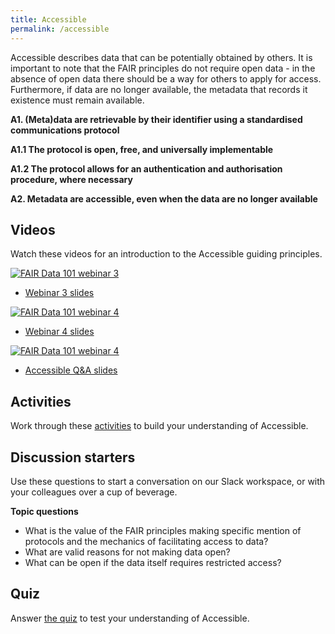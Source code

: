 ```yaml
---
title: Accessible
permalink: /accessible
---
```


Accessible describes data that can be potentially obtained by others. It is important to note that the FAIR principles do not require open data - in the absence of open data there
should be a way for others to apply for access. Furthermore, if data are no longer available, the metadata that records it existence must remain available.

**A1. (Meta)data are retrievable by their identifier using a standardised communications protocol**

**A1.1 The protocol is open, free, and universally implementable**

**A1.2 The protocol allows for an authentication and authorisation procedure, where necessary**

**A2. Metadata are accessible, even when the data are no longer available**

## Videos

Watch these videos for an introduction to the Accessible guiding principles.

[![FAIR Data 101 webinar 3](https://img.youtube.com/vi/TZzHAc6rhKI/0.jpg)](https://www.youtube.com/watch?v=TZzHAc6rhKI)

* [Webinar 3 slides](webinar-3-slides.pdf)

[![FAIR Data 101 webinar 4](https://img.youtube.com/vi/k10pIbkpsNA/0.jpg)](https://www.youtube.com/watch?v=k10pIbkpsNA)

* [Webinar 4 slides](webinar-4-slides.pdf)

[![FAIR Data 101 webinar 4](https://img.youtube.com/vi/0tR-K7DKD3Q/0.jpg)](https://www.youtube.com/watch?v=0tR-K7DKD3Q)

* [Accessible Q&A slides](accessible-qa-slides.pdf)

## Activities

Work through these [activities](activities.md) to build your understanding of Accessible.

## Discussion starters

Use these questions to start a conversation on our Slack workspace, or with your colleagues over a cup of beverage.

**Topic questions**
* What is the value of the FAIR principles making specific mention of protocols and the mechanics of facilitating access to data?
* What are valid reasons for not making data open?
* What can be open if the data itself requires restricted access?

## Quiz

Answer [the quiz](https://www.surveymonkey.com/r/QZXY5GN) to test your understanding of Accessible.
